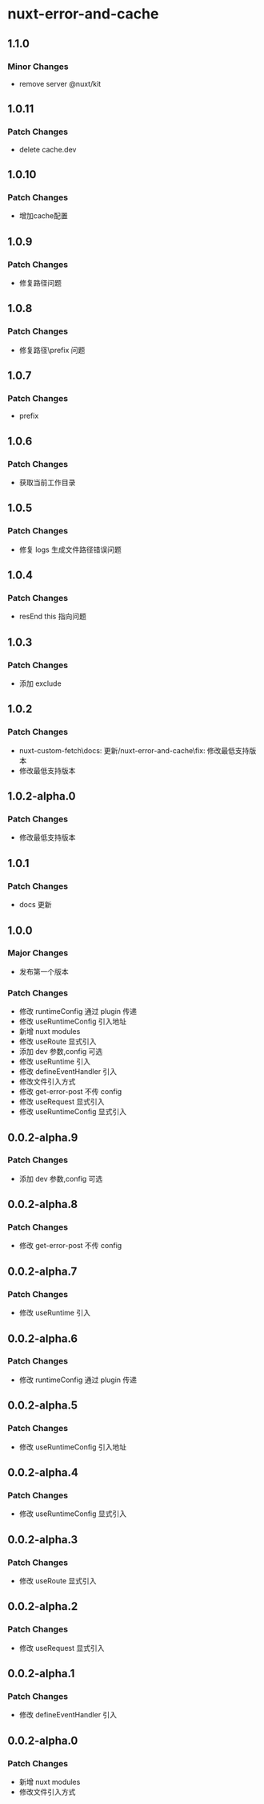 # nuxt-error-and-cache

## 1.1.0

### Minor Changes

- remove server @nuxt/kit

## 1.0.11

### Patch Changes

- delete cache.dev

## 1.0.10

### Patch Changes

- 增加cache配置

## 1.0.9

### Patch Changes

- 修复路径问题

## 1.0.8

### Patch Changes

- 修复路径\prefix 问题

## 1.0.7

### Patch Changes

- prefix

## 1.0.6

### Patch Changes

- 获取当前工作目录

## 1.0.5

### Patch Changes

- 修复 logs 生成文件路径错误问题

## 1.0.4

### Patch Changes

- resEnd this 指向问题

## 1.0.3

### Patch Changes

- 添加 exclude

## 1.0.2

### Patch Changes

- nuxt-custom-fetch\docs: 更新/nuxt-error-and-cache\fix: 修改最低支持版本
- 修改最低支持版本

## 1.0.2-alpha.0

### Patch Changes

- 修改最低支持版本

## 1.0.1

### Patch Changes

- docs 更新

## 1.0.0

### Major Changes

- 发布第一个版本

### Patch Changes

- 修改 runtimeConfig 通过 plugin 传递
- 修改 useRuntimeConfig 引入地址
- 新增 nuxt modules
- 修改 useRoute 显式引入
- 添加 dev 参数,config 可选
- 修改 useRuntime 引入
- 修改 defineEventHandler 引入
- 修改文件引入方式
- 修改 get-error-post 不传 config
- 修改 useRequest 显式引入
- 修改 useRuntimeConfig 显式引入

## 0.0.2-alpha.9

### Patch Changes

- 添加 dev 参数,config 可选

## 0.0.2-alpha.8

### Patch Changes

- 修改 get-error-post 不传 config

## 0.0.2-alpha.7

### Patch Changes

- 修改 useRuntime 引入

## 0.0.2-alpha.6

### Patch Changes

- 修改 runtimeConfig 通过 plugin 传递

## 0.0.2-alpha.5

### Patch Changes

- 修改 useRuntimeConfig 引入地址

## 0.0.2-alpha.4

### Patch Changes

- 修改 useRuntimeConfig 显式引入

## 0.0.2-alpha.3

### Patch Changes

- 修改 useRoute 显式引入

## 0.0.2-alpha.2

### Patch Changes

- 修改 useRequest 显式引入

## 0.0.2-alpha.1

### Patch Changes

- 修改 defineEventHandler 引入

## 0.0.2-alpha.0

### Patch Changes

- 新增 nuxt modules
- 修改文件引入方式
